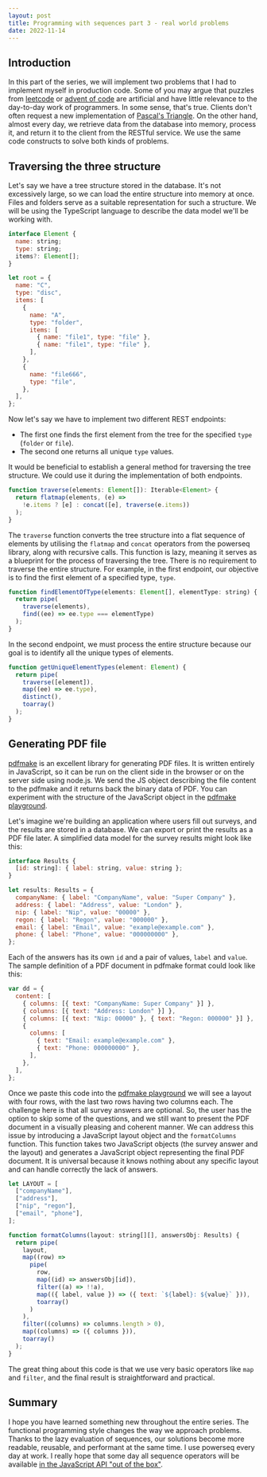 ```yaml
---
layout: post
title: Programming with sequences part 3 - real world problems
date: 2022-11-14
---
```


## Introduction

In this part of the series, we will implement two problems that I had to implement myself in production code. Some of you may argue that puzzles from [leetcode](https://leetcode.com/) or [advent of code](https://adventofcode.com/) are artificial and have little relevance to the day-to-day work of programmers. In some sense, that's true. Clients don't often request a new implementation of [Pascal's Triangle](https://en.wikipedia.org/wiki/Pascal%27s_triangle). On the other hand, almost every day, we retrieve data from the database into memory, process it, and return it to the client from the RESTful service. We use the same code constructs to solve both kinds of problems.

## Traversing the three structure

Let's say we have a tree structure stored in the database. It's not excessively large, so we can load the entire structure into memory at once. Files and folders serve as a suitable representation for such a structure. We will be using the TypeScript language to describe the data model we'll be working with.

```javascript
interface Element {
  name: string;
  type: string;
  items?: Element[];
}

let root = {
  name: "C",
  type: "disc",
  items: [
    {
      name: "A",
      type: "folder",
      items: [
        { name: "file1", type: "file" },
        { name: "file1", type: "file" },
      ],
    },
    {
      name: "file666",
      type: "file",
    },
  ],
};
```

Now let's say we have to implement two different REST endpoints:

- The first one finds the first element from the tree for the specified `type` (`folder` or `file`).
- The second one returns all unique `type` values.

It would be beneficial to establish a general method for traversing the tree structure. We could use it during the implementation of both endpoints.

```javascript
function traverse(elements: Element[]): Iterable<Element> {
  return flatmap(elements, (e) =>
    !e.items ? [e] : concat([e], traverse(e.items))
  );
}
```

The `traverse` function converts the tree structure into a flat sequence of elements by utilising the `flatmap` and `concat` operators from the powerseq library, along with recursive calls. This function is lazy, meaning it serves as a blueprint for the process of traversing the tree. There is no requirement to traverse the entire structure. For example, in the first endpoint, our objective is to find the first element of a specified type, `type`.

```javascript
function findElementOfType(elements: Element[], elementType: string) {
  return pipe(
    traverse(elements),
    find((ee) => ee.type === elementType)
  );
}
```

In the second endpoint, we must process the entire structure because our goal is to identify all the unique types of elements.

```javascript
function getUniqueElementTypes(element: Element) {
  return pipe(
    traverse([element]),
    map((ee) => ee.type),
    distinct(),
    toarray()
  );
}
```

## Generating PDF file

[pdfmake](http://pdfmake.org/#/) is an excellent library for generating PDF files. It is written entirely in JavaScript, so it can be run on the client side in the browser or on the server side using node.js. We send the JS object describing the file content to the pdfmake and it returns back the binary data of PDF. You can experiment with the structure of the JavaScript object in the [pdfmake playground](http://pdfmake.org/playground.html).

Let's imagine we're building an application where users fill out surveys, and the results are stored in a database. We can export or print the results as a PDF file later. A simplified data model for the survey results might look like this:

```javascript
interface Results {
  [id: string]: { label: string, value: string };
}

let results: Results = {
  companyName: { label: "CompanyName", value: "Super Company" },
  address: { label: "Address", value: "London" },
  nip: { label: "Nip", value: "00000" },
  regon: { label: "Regon", value: "000000" },
  email: { label: "Email", value: "example@example.com" },
  phone: { label: "Phone", value: "000000000" },
};
```

Each of the answers has its own `id` and a pair of values, `label` and `value`. The sample definition of a PDF document in pdfmake format could look like this:

```javascript
var dd = {
  content: [
    { columns: [{ text: "CompanyName: Super Company" }] },
    { columns: [{ text: "Address: London" }] },
    { columns: [{ text: "Nip: 00000" }, { text: "Regon: 000000" }] },
    {
      columns: [
        { text: "Email: example@example.com" },
        { text: "Phone: 000000000" },
      ],
    },
  ],
};
```

Once we paste this code into the [pdfmake playground](http://pdfmake.org/playground.html) we will see a layout with four rows, with the last two rows having two columns each. The challenge here is that all survey answers are optional. So, the user has the option to skip some of the questions, and we still want to present the PDF document in a visually pleasing and coherent manner. We can address this issue by introducing a JavaScript layout object and the `formatColumns` function. This function takes two JavaScript objects (the survey answer and the layout) and generates a JavaScript object representing the final PDF document. It is universal because it knows nothing about any specific layout and can handle correctly the lack of answers.

```javascript
let LAYOUT = [
  ["companyName"],
  ["address"],
  ["nip", "regon"],
  ["email", "phone"],
];

function formatColumns(layout: string[][], answersObj: Results) {
  return pipe(
    layout,
    map((row) =>
      pipe(
        row,
        map((id) => answersObj[id]),
        filter((a) => !!a),
        map(({ label, value }) => ({ text: `${label}: ${value}` })),
        toarray()
      )
    ),
    filter((columns) => columns.length > 0),
    map((columns) => ({ columns })),
    toarray()
  );
}
```

The great thing about this code is that we use very basic operators like `map` and `filter`, and the final result is straightforward and practical.

## Summary

I hope you have learned something new throughout the entire series. The functional programming style changes the way we approach problems. Thanks to the lazy evaluation of sequences, our solutions become more readable, reusable, and performant at the same time. I use powerseq every day at work. I really hope that some day all sequence operators will be available [in the JavaScript API "out of the box"](https://twitter.com/rauschma/status/1567865231983919115).

